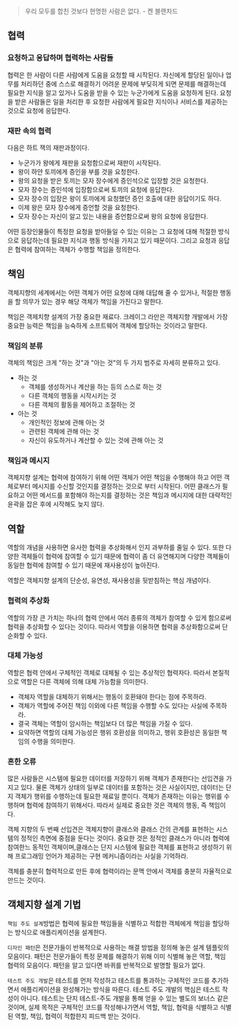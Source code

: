 > 우리 모두를 합친 것보다 현명한 사람은 없다. - 켄 블랜차드

## 협력
### 요청하고 응답하며 협력하는 사람들
협력은 한 사람이 다른 사람에게 도움을 요청할 때 시작된다. 자신에게 할당된 일이나 업무를 처리하던 중에 스스로 해결하기 어려운 문제에 부딪히게 되면 문제를 해결하는데 필요한 지식을 알고 있거나 도움을 받을 수 있는 누군가에게 도움을 요청하게 된다. 요청을 받은 사람들은 일을 처리한 후 요청한 사람에게 필요한 지식이나 서비스를 제공하는 것으로 요청에 응답한다.

### 재판 속의 협력
다음은 하트 잭의 재판과정이다.
- 누군가가 왕에게 재판을 요청함으로써 재판이 시작된다.
- 왕이 하얀 토끼에게 증인을 부를 것을 요청한다.
- 왕의 요청을 받은 토끼는 모자 장수에게 증인석으로 입장할 것은 요청한다.
- 모자 장수는 증인석에 입장함으로써 토끼의 요청에 응답한다.
- 모자 장수의 입장은 왕이 토끼에게 요청했던 증인 호출에 대한 응답이기도 하다.
- 이제 왕은 모자 장수에게 증언할 것을 요청한다.
- 모자 장수는 자신이 알고 있는 내용을 증언함으로써 왕의 요청에 응답한다.

어떤 등장인물들이 특정한 요청을 받아들일 수 있는 이유는 그 요청에 대해 적절한 방식으로 응답하는데 필요한 지식과 행동 방식을 가지고 있기 때문이다. 그리고 요청과 응답은 협력에 참여하는 객체가 수행할 책임을 정의한다.

## 책임
객체지향의 세계에서는 어떤 객체가 어떤 요청에 대해 대답해 줄 수 있거나, 적절한 행동을 할 의무가 있는 경우 해당 객체가 책임을 가진다고 말한다.

책임은 객제치향 설계의 가장 중요한 재료다. 크레이그 라만은 객체지향 개발에서 가장 중요한 능력은 책임을 능숙하게 소프트웨어 객체에 할당하는 것이라고 말한다.

### 책임의 분류
객체의 책임은 크게 "하는 것"과 "아는 것"의 두 가지 범주로 자세히 분류하고 있다.

- 하는 것
	- 객체를 생성하거나 계산을 하는 등의 스스로 하는 것
	- 다른 객체의 행동을 시작시키는 것
	- 다른 객체의 활동을 제어하고 조절하는 것
- 아는 것
	- 개인적인 정보에 관해 아는 것
	- 관련된 객체에 관해 아는 것
	- 자신이 유도하거나 계산할 수 있는 것에 관해 아는 것

### 책임과 메시지
객체지향 설계는 협력에 참여하기 위해 어떤 객체가 어떤 책임을 수행해야 하고 어떤 객체로부터 메시지를 수신할 것인지를 결정하는 것으로 부터 시작된다. 어떤 클래스가 필요하고 어떤 메서드를 포함해야 하는지를 결정하는 것은 책임과 메시지에 대한 대략적인 윤곽을 잡은 후에 시작해도 늦지 않다.

## 역할

역할의 개념을 사용하면 유사한 협력을 추상화해서 인지 과부하를 줄일 수 있다. 또한 다양한 객체들이 협력에 참여할 수 있기 때문에 협력이 좀 더 유연해지며 다양한 객체들이 동일한 협력에 참여할 수 있기 때문에 재사용성이 높아진다.

역할은 객체지향 설계의 단순성, 유연성, 재사용성을 뒷받침하는 핵심 개념이다.

### 협력의 추상화
역할의 가장 큰 가치는 하나의 협력 안에서 여러 종류의 객체가 참여할 수 있게 함으로써 협력을 추상화할 수 있다는 것이다. 따라서 역할을 이용하면 협력을 추상화함으로써 단순화할 수 있다.

### 대체 가능성
역할은 협력 안에서 구체적인 객체로 대체될 수 있는 추상적인 협력자다. 따라서 본질적으로 역할은 다른 객체에 의해 대체 가능함을 의미한다.

- 객체자 역할을 대체하기 위해서는 행동이 호환돼야 한다는 점에 주목하라.
- 객체가 역할에 주어진 책임 이외에 다른 책임을 수행할 수도 있다는 사실에 주목하라.
- 결국 객체는 역할이 암시하는 책임보다 더 많은 책임을 가질 수 있다.
- 요약하면 역할의 대체 가능성은 행위 호환성을 의미하고, 행위 호환성은 동일한 책임의 수행을 의미한다.

### 흔한 오류
많은 사람들은 시스템에 필요한 데이터를 저장하기 위해 객체가 존재한다는 선입견을 가지고 있다. 물론 객체가 상태의 일부로 데이터를 포함하는 것은 사실이지만, 데이터는 단지 객체가 행위를 수행하는데 필요한 재료일 뿐이다. 객체가 존재하는 이유는 행위를 수행하며 협력에 참여하기 위해서다. 따라서 실제로 중요한 것은 객체의 행동, 즉 책임이다.

객체 지향의 두 번째 선입견은 객체지향이 클래스와 클래스 간의 관계를 표현하는 시스템의 정적인 측면에 중점을 둔다는 것이다. 중요한 것은 정적인 클래스가 아니라 협력에 참여한느 동적인 객체이며,클래스는 단지 시스템에 필요한 객체를 표현하고 생성하기 위해 프로그래밍 언어가 제공하는 구현 메커니즘이라는 사실을 기억하라.

객체를 충분히 협력적으로 만든 후에 협력이라는 문맥 안에서 객체를 충분히 자율적으로 만드는 것이다.

## 객체지향 설계 기법
`책임 주도 설계`방법은 협력에 필요한 책임들을 식별하고 적합한 객체에게 책임을 할당하는 방식으로 애플리케이션을 설계한다.

`디자인 패턴`은 전문가들이 반복적으로 사용하는 해결 방법을 정의해 놓은 설계 템플릿의 모음이다. 패턴은 전문가들이 특정 문제를 해결하기 위해 이미 식별해 놓은 역할, 책임 협력의 모음이다. 패턴을 알고 있다면 바퀴를 반복적으로 발명할 필요가 없다. 

`테스트 주도 개발`은 테스트를 먼저 작성하고 테스트를 통과하는 구체적인 코드를 추가하면서 애플리케이션을 완성해가는 방식을 따른다. 테스트 주도 개발의 핵심은 테스트 작성이 아니다. 테스트는 단지 테스트-주도 개발을 통해 얻을 수 있는 별도의 보너스 같은 것이며, 실제 목적은 구체적인 코드를 작성해나가면서 역할, 책임, 협력을 식별하고 식별된 역할, 책임, 협력이 적합한지 피드백 받는 것이다.